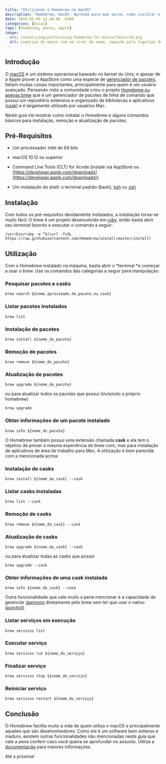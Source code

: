 ```yaml
---
title: "Utilizando o Homebrew no macOS"
description: "Homebrew, macOS: Aprenda para que serve, como instalar e utilizar o gerenciador de pacotes homebrew para macOS"
date: 2019-05-05 12:40:00 -0300
categories: [Dicas]
tags: [homebrew, macos, apple]
image:
  src: /assets/img/posts/using-homebrew-for-macos/featured.png
  alt: Logotipo do macos com um sinal de soma, seguido pelo logotipo do homebrew
---
```


## Introdução

O [macOS](https://pt.wikipedia.org/wiki/MacOS) é um sistema operacional baseado no kernel do Unix, e apesar de a Apple prover a AppStore como uma espécie de [gerenciador de pacotes](https://pt.wikipedia.org/wiki/Sistema_gestor_de_pacotes), faltam muitas coisas importantes, principalmente para quem é um usuário avançado. Pensando nisto a comunidade criou o projeto [Homebrew ou apenas brew](https://brew.sh/index_pt-br) que é um gerenciador de pacotes de linha de comando que possui um repositório extensivo e organizado de bibliotecas e aplicativos ([cask](https://github.com/Homebrew/homebrew-cask)) e é largamente utilizado por usuários Mac.

Neste guia irei mostrar como instalar o Homebrew e alguns comandos básicos para instalação, remoção e atualização de pacotes.

## Pré-Requisitos

* Um processador Intel de 64 bits

* macOS 10.12 ou superior

* Command Line Tools (CLT) for Xcode (instale via AppStore ou [https://developer.apple.com/downloads](https://developer.apple.com/downloads))

* Um instalação de shell: o terminal padrão (bash), [ksh](https://pt.wikipedia.org/wiki/Korn_Shell) ou [zsh](https://en.wikipedia.org/wiki/Z_shell)

## Instalação

Com todos os pré-requisitos devidamente instalados, a instalação torna-se muito fácil. O brew é um projeto desenvolvido em [ruby](https://www.ruby-lang.org/pt), então basta abrir seu *terminal* favorito e executar o comando a seguir:
```shell
/usr/bin/ruby -e “$(curl -fsSL https://raw.githubusercontent.com/Homebrew/install/master/install)
```

## Utilização
Com o Homebrew instalado na máquina, basta abrir o *terminal *e começar a usar o brew. Use os comandos das categorias a seguir para manipulação:

### Pesquisar pacotes e casks
```shell
brew search ${nome_aproximado_do_pacote_ou_cask}
```

### Listar pacotes instalados
```shell
brew list
```

### Instalação de pacotes
```shell
brew install ${nome_do_pacote}
```

### Remoção de pacotes
```shell
brew remove ${nome_do_pacote}
```

### Atualização de pacotes
```shell
brew upgrade ${nome_do_pacote}
```

ou para atualizar todos os pacotes que possui (incluindo o próprio homebrew)
```shell
brew upgrade
```

### Obter informações de um pacote instalado
```shell
brew info ${nome_do_pacote}
```

O Homebrew também possui uma extensão chamada **cask** e ela tem o objetivo de prover a mesma experiência do brew core, mas para instalação de aplicativos de área de trabalho para Mac. A utilização é bem parecida com a mencionada acima:

### Instalação de casks
```shell
brew install ${nome_da_cask} --cask
```

### Listar casks instaladas
```shell
brew list --cask
```

### Remoção de casks
```shell
brew remove ${nome_da_cask} --cask
```

### Atualização de casks
```shell
brew upgrade ${nome_da_cask} --cask
```

ou para atualizar todas as casks que possui
```shell
brew upgrade --cask
```

### Obter informações de uma cask instalada
```shell
brew info ${nome_da_cask} --cask
```

Outra funcionalidade que vale muito a pena mencionar é a capacidade de gerenciar [daemons](https://en.wikipedia.org/wiki/Daemon_(computing)) diretamente pelo brew sem ter que usar o nativo [launchctl](https://en.wikipedia.org/wiki/Launchd#launchctl).

### Listar serviços em execução
```shell
brew services list
```

### Executar serviço
```shell
brew services run ${nome_do_serviço}
```

### Finalizar serviço
```shell
brew services stop ${nome_do_serviço}
```

### Reiniciar serviço
```shell
brew services restart ${nome_do_serviço}
```

## Conclusão
O Homebrew facilita muito a vida de quem utiliza o macOS e principalmente aqueles que são desenvolvedores. Como ele é um software bem extenso e maduro, existem outras funcionalidades não mencionadas neste guia que vale a pena conferir caso você queira se aprofundar no assunto. Utilize a [documentação](https://docs.brew.sh/) para maiores informações.

Até a próxima!
